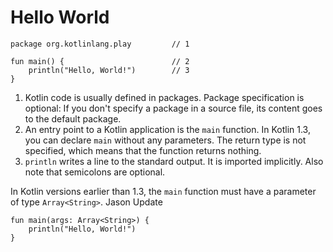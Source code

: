 # Hello World

```run-kotlin
package org.kotlinlang.play         // 1

fun main() {                        // 2
    println("Hello, World!")        // 3
}
```

1. Kotlin code is usually defined in packages. Package specification is optional: If you don't specify a package in a source file, its content goes to the default package.
2. An entry point to a Kotlin application is the `main` function. In Kotlin 1.3, you can declare `main` without any parameters. The return type is not specified, which means that the function returns nothing. 
3. `println` writes a line to the standard output. It is imported implicitly. Also note that semicolons are optional.

In Kotlin versions earlier than 1.3, the `main` function must have a parameter of type `Array<String>`.
    Jason Update
```run-kotlin
fun main(args: Array<String>) {
    println("Hello, World!")
}
```

